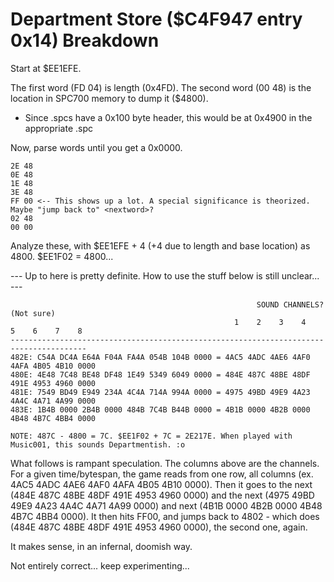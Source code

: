 # Department Store ($C4F947 entry 0x14) Breakdown

Start at $EE1EFE.

The first word (FD 04) is length (0x4FD).
The second word (00 48) is the location in SPC700 memory to dump it ($4800).
  - Since .spcs have a 0x100 byte header, this would be at 0x4900 in the appropriate .spc

Now, parse words until you get a 0x0000.

    2E 48
    0E 48
    1E 48
    3E 48
    FF 00 <-- This shows up a lot. A special significance is theorized. Maybe "jump back to" <nextword>?
    02 48
    00 00

Analyze these, with $EE1EFE + 4 (+4 due to length and base location) as 4800.
$EE1F02 = 4800...

--- Up to here is pretty definite. How to use the stuff below is still unclear... ---

                                                           SOUND CHANNELS? (Not sure)
                                                      1    2    3    4    5    6    7    8
    ---------------------------------------------------------------------------------------
    482E: C54A DC4A E64A F04A FA4A 054B 104B 0000 = 4AC5 4ADC 4AE6 4AF0 4AFA 4B05 4B10 0000
    480E: 4E48 7C48 BE48 DF48 1E49 5349 6049 0000 = 484E 487C 48BE 48DF 491E 4953 4960 0000
    481E: 7549 BD49 E949 234A 4C4A 714A 994A 0000 = 4975 49BD 49E9 4A23 4A4C 4A71 4A99 0000
    483E: 1B4B 0000 2B4B 0000 484B 7C4B B44B 0000 = 4B1B 0000 4B2B 0000 4B48 4B7C 4BB4 0000

    NOTE: 487C - 4800 = 7C. $EE1F02 + 7C = 2E217E. When played with Music001, this sounds Departmentish. :o

What follows is rampant speculation.
The columns above are the channels. For a given time/bytespan, the game reads from one row, all columns (ex. 4AC5 4ADC 4AE6 4AF0 4AFA 4B05 4B10 0000). Then it goes to the next (484E 487C 48BE 48DF 491E 4953 4960 0000) and the next (4975 49BD 49E9 4A23 4A4C 4A71 4A99 0000) and next (4B1B 0000 4B2B 0000 4B48 4B7C 4BB4 0000). It then hits FF00, and jumps back to 4802 - which does (484E 487C 48BE 48DF 491E 4953 4960 0000), the second one, again.

It makes sense, in an infernal, doomish way.

Not entirely correct... keep experimenting...